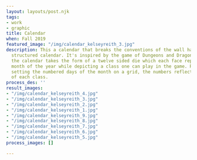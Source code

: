 ```yaml
---
layout: layouts/post.njk
tags:
- work
- graphic
title: Calendar
when: Fall 2019
featured_image: "/img/calendar_kelseyreith_3.jpg"
description: This a calendar that breaks the conventions of the wall hanging, grid
  structured calendar. It's inspired by the game of Dungeons and Dragons, hence why
  the calendar takes the form of a twelve sided die which each face representing a
  month of the year while depicting a class one can play in the game. Rather than
  setting the numbered days of the month on a grid, the numbers reflect the imagery
  of each class.
process_des: ''
result_images:
- "/img/calendar_kelseyreith_4.jpg"
- "/img/calendar_kelseyreith_3.jpg"
- "/img/calendar_kelseyreith_2.jpg"
- "/img/calendar_kelseyreith_1.jpg"
- "/img/calendar_kelseyreith_9.jpg"
- "/img/calendar_kelseyreith_8.jpg"
- "/img/calendar_kelseyreith_7.jpg"
- "/img/calendar_kelseyreith_6.jpg"
- "/img/calendar_kelseyreith_5.jpg"
process_images: []

---
```

